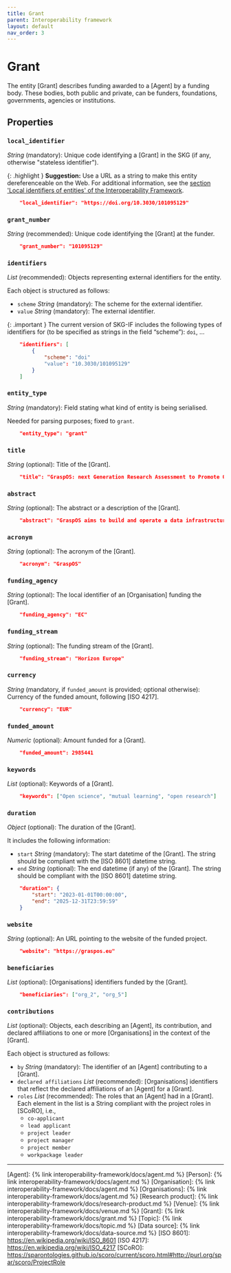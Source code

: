 ```yaml
---
title: Grant
parent: Interoperability framework
layout: default
nav_order: 3
---
```


# Grant

The entity [Grant] describes funding awarded to a [Agent] by a funding body. These bodies, both public and private, can be funders, foundations, governments, agencies or institutions.


## Properties

### `local_identifier`
*String* (mandatory): Unique code identifying a [Grant] in the SKG (if any, otherwise "stateless identifier").

{: .highlight }
**Suggestion:** Use a URL as a string to make this entity dereferenceable on the Web. For additional information, see the [section 'Local identifiers of entities' of the Interoperability Framework](/interoperability-framework/#local-identifiers-of-entities).

```json
    "local_identifier": "https://doi.org/10.3030/101095129"
```


### `grant_number`
*String* (recommended): Unique code identifying the [Grant] at the funder.
 
```json
    "grant_number": "101095129"
```

### `identifiers`
*List* (recommended):  Objects representing external identifiers for the entity. 

Each object is structured as follows:

- `scheme` *String* (mandatory): The scheme for the external identifier.
- `value` *String* (mandatory): The external identifier.

{: .important }
The current version of SKG-IF includes the following types of identifiers for (to be specified as strings in the field “scheme”): `doi`, ...

```json
    "identifiers": [
        {
            "scheme": "doi"
            "value": "10.3030/101095129"
        }
    ]
```

### `entity_type`
*String* (mandatory): Field stating what kind of entity is being serialised. 

Needed for parsing purposes; fixed to `grant`.

```json
    "entity_type": "grant"
```

### `title`
*String* (optional): Title of the [Grant].
 
```json
    "title": "GraspOS: next Generation Research Assessment to Promote Open Science"
```

### `abstract`
*String* (optional): The abstract or a description of the [Grant].
 
```json
    "abstract": "GraspOS aims to build and operate a data infrastructure to support the policy reforms and pave the way towards a responsible research assessment system that embeds OS practices and accelerates its adoption in Europe. GraspOS will focus on extending the EOSC ecosystem with tools and services that will facilitate monitoring the use and uptake of various types of research services and outputs (publications, datasets, software) and will catalyse the implementation of policy-level rewards to foster OS practices. These tools and services will build upon multiple sources of metric data (e.g. OpenCitations, Scholexplorer) including capabilities offered by the EOSC Core, that will be federated in the context of the project, and will take into consideration both contemporary guidelines for Responsible Research Assessment (RRA), like those provided by initiatives like DORA and the Leiden Manifesto, and the suggestions from a diversity of relevant stakeholders. GraspOS will also incorporate piloting activities to co-design, showcase, validate, and evaluate GraspOS’s key results considering domain-specific aspects and different levels of OS-aware RRA, such as the researcher (individual/group), institution, and national level."
```

### `acronym`
*String* (optional): The acronym of the [Grant].
 
```json
    "acronym": "GraspOS"
```

### `funding_agency`
*String* (optional): The local identifier of an [Organisation] funding the [Grant].

```json
    "funding_agency": "EC"
```

### `funding_stream`
*String* (optional): The funding stream of the [Grant].

```json
    "funding_stream": "Horizon Europe"
```

### `currency`
*String* (mandatory, if `funded_amount` is provided; optional otherwise): Currency of the funded amount, following [ISO 4217].

```json
    "currency": "EUR"
```

### `funded_amount`
*Numeric* (optional): Amount funded for a [Grant].

```json
    "funded_amount": 2985441
```

### `keywords`
*List* (optional): Keywords of a [Grant].
 
```json
    "keywords": ["Open science", "mutual learning", "open research"]
```

### `duration`
*Object* (optional): The duration of the [Grant]. 

It includes the following information:
- `start` *String* (mandatory): The start datetime of the [Grant]. The string should be compliant with the [ISO 8601] datetime string.
- `end` *String* (optional): The end datetime (if any) of the [Grant]. The string should be compliant with the [ISO 8601] datetime string.

```json
    "duration": {
        "start": "2023-01-01T00:00:00",
        "end": "2025-12-31T23:59:59"
    }
```

### `website`
*String* (optional): An URL pointing to the website of the funded project.
 
```json
    "website": "https://graspos.eu"
```

### `beneficiaries`
*List* (optional): [Organisations] identifiers funded by the [Grant].
 
```json
    "beneficiaries": ["org_2", "org_5"]
```

### `contributions`
*List* (optional): Objects, each describing an [Agent], its contribution, and declared affiliations to one or more [Organisations] in the context of the [Grant]. 

Each object is structured as follows:
- `by` *String* (mandatory): The identifier of an [Agent] contributing to a [Grant].
- `declared affiliations` *List* (recommended): [Organisations] identifiers that reflect the declared affiliations of an [Agent] for a [Grant].
- `roles` *List* (recommended): The roles that an [Agent] had in a [Grant]. Each element in the list is a String compliant with the project roles in [SCoRO], i.e.,
    - `co-applicant`
    - `lead applicant`
    - `project leader`
    - `project manager`
    - `project member`
    - `workpackage leader`

----
[Agent]: {% link interoperability-framework/docs/agent.md %}
[Person]: {% link interoperability-framework/docs/agent.md %}
[Organisation]: {% link interoperability-framework/docs/agent.md %}
[Organisations]: {% link interoperability-framework/docs/agent.md %}
[Research product]: {% link interoperability-framework/docs/research-product.md %}
[Venue]: {% link interoperability-framework/docs/venue.md %}
[Grant]: {% link interoperability-framework/docs/grant.md %}
[Topic]: {% link interoperability-framework/docs/topic.md %}
[Data source]: {% link interoperability-framework/docs/data-source.md %}
[ISO 8601]: https://en.wikipedia.org/wiki/ISO_8601
[ISO 4217]: https://en.wikipedia.org/wiki/ISO_4217
[SCoRO]: https://sparontologies.github.io/scoro/current/scoro.html#http://purl.org/spar/scoro/ProjectRole